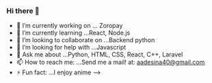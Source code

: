 ### Hi there 👋



- 🔭 I’m currently working on ... Zoropay
- 🌱 I’m currently learning ...React, Node.js
- 👯 I’m looking to collaborate on ...Backend python
- 🤔 I’m looking for help with ...Javascript
- 💬 Ask me about ...Python, HTML, CSS, React, C++, Laravel
- 📫 How to reach me: ...Send me a mail! at: aadesina40@gmail.com
- ⚡ Fun fact: ...I enjoy anime
-->
